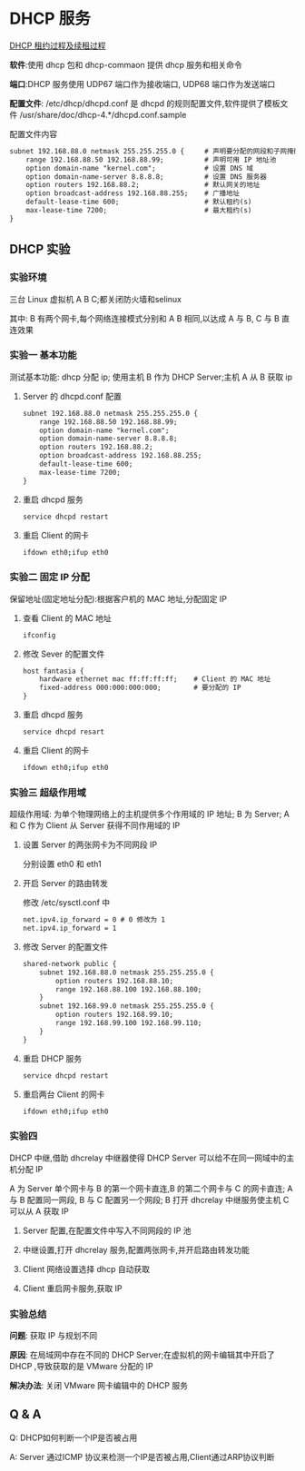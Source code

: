 # DHCP 服务

[DHCP 租约过程及续租过程](../运维基础学习日志/20-8-27软硬Raid区别DHCP服务器.md)

**软件**:使用 dhcp 包和 dhcp-commaon 提供 dhcp 服务和相关命令

**端口**:DHCP 服务使用 UDP67 端口作为接收端口, UDP68 端口作为发送端口

**配置文件**: /etc/dhcp/dhcpd.conf 是 dhcpd 的规则配置文件,软件提供了模板文件 /usr/share/doc/dhcp-4.*/dhcpd.conf.sample

配置文件内容

```txt
subnet 192.168.88.0 netmask 255.255.255.0 {     # 声明要分配的网段和子网掩码
    range 192.168.88.50 192.168.88.99;          # 声明可用 IP 地址池
    option domain-name "kernel.com";            # 设置 DNS 域
    option domain-name-server 8.8.8.8;          # 设置 DNS 服务器
    option routers 192.168.88.2;                # 默认网关的地址
    option broadcast-address 192.168.88.255;    # 广播地址
    default-lease-time 600;                     # 默认租约(s)
    max-lease-time 7200;                        # 最大租约(s)
}
```

## DHCP 实验

### 实验环境

三台 Linux 虚拟机 A B C;都关闭防火墙和selinux

其中: B 有两个网卡,每个网络连接模式分别和 A B 相同,以达成 A 与 B, C 与 B 直连效果

### 实验一 基本功能

测试基本功能: dhcp 分配 ip; 使用主机 B 作为 DHCP Server;主机 A 从 B 获取 ip

1. Server 的 dhcpd.conf 配置

   ```txt
   subnet 192.168.88.0 netmask 255.255.255.0 {
       range 192.168.88.50 192.168.88.99;
       option domain-name "kernel.com";
       option domain-name-server 8.8.8.8;
       option routers 192.168.88.2;
       option broadcast-address 192.168.88.255;
       default-lease-time 600;
       max-lease-time 7200;
   }
   ```

2. 重启 dhcpd 服务

   ```bash
   service dhcpd restart
   ```

3. 重启 Client 的网卡

   ```bash
   ifdown eth0;ifup eth0
   ```

### 实验二 固定 IP 分配

保留地址(固定地址分配):根据客户机的 MAC 地址,分配固定 IP

1. 查看 Client 的 MAC 地址

   ```bash
   ifconfig
   ```

2. 修改 Sever 的配置文件

   ```txt
   host fantasia {
       hardware ethernet mac ff:ff:ff:ff;    # Client 的 MAC 地址
       fixed-address 000:000:000:000;        # 要分配的 IP
   }

3. 重启 dhcpd 服务

   ```bash
   service dhcpd resart
   ```

4. 重启 Client 的网卡

   ```bash
   ifdown eth0;ifup eth0
   ```

### 实验三 超级作用域

超级作用域: 为单个物理网络上的主机提供多个作用域的 IP 地址; B 为 Server; A 和 C 作为 Client 从 Server 获得不同作用域的 IP

1. 设置 Server 的两张网卡为不同网段 IP

   分别设置 eth0 和 eth1

2. 开启 Server 的路由转发

   修改 /etc/sysctl.conf 中

   ```txt
   net.ipv4.ip_forward = 0 # 0 修改为 1
   net.ipv4.ip_forward = 1
   ```

3. 修改 Server 的配置文件

   ```txt
   shared-network public {
       subnet 192.168.88.0 netmask 255.255.255.0 {
           option routers 192.168.88.10;
           range 192.168.88.100 192.168.88.100;
       }
       subnet 192.168.99.0 netmask 255.255.255.0 {
           option routers 192.168.99.10;
           range 192.168.99.100 192.168.99.110;
       }
   }
   ```

4. 重启 DHCP 服务

   ```bash
   service dhcpd restart
   ```

5. 重启两台 Client 的网卡

   ```bash
   ifdown eth0;ifup eth0
   ```

### 实验四

DHCP 中继,借助 dhcrelay 中继器使得 DHCP Server 可以给不在同一网域中的主机分配 IP

A 为 Server 单个网卡与 B 的第一个网卡直连,B 的第二个网卡与 C 的网卡直连; A 与 B 配置同一网段, B 与 C 配置另一个网段; B 打开 dhcrelay 中继服务使主机 C 可以从 A 获取 IP

1. Server 配置,在配置文件中写入不同网段的 IP 池

2. 中继设置,打开 dhcrelay 服务,配置两张网卡,并开启路由转发功能

3. Client 网络设置选择 dhcp 自动获取

4. Client 重启网卡服务,获取 IP

### 实验总结

**问题**: 获取 IP 与规划不同

**原因**: 在局域网中存在不同的 DHCP Server;在虚拟机的网卡编辑其中开启了 DHCP ,导致获取的是 VMware 分配的 IP

**解决办法**: 关闭 VMware 网卡编辑中的 DHCP 服务

## Q & A

Q: DHCP如何判断一个IP是否被占用

A: Server 通过ICMP 协议来检测一个IP是否被占用,Client通过ARP协议判断
